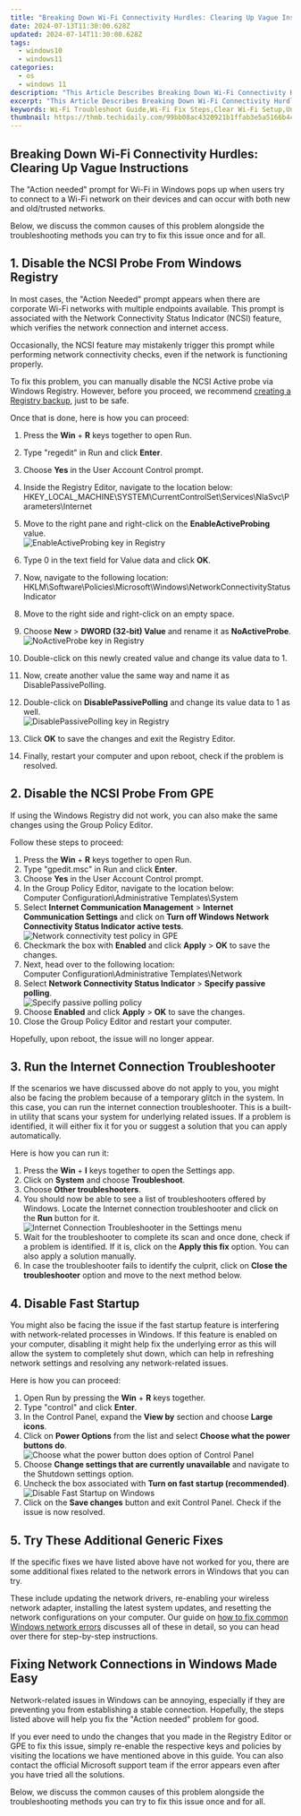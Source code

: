 ```yaml
---
title: "Breaking Down Wi-Fi Connectivity Hurdles: Clearing Up Vague Instructions"
date: 2024-07-13T11:30:00.628Z
updated: 2024-07-14T11:30:00.628Z
tags:
  - windows10
  - windows11
categories:
  - os
  - windows 11
description: "This Article Describes Breaking Down Wi-Fi Connectivity Hurdles: Clearing Up Vague Instructions"
excerpt: "This Article Describes Breaking Down Wi-Fi Connectivity Hurdles: Clearing Up Vague Instructions"
keywords: Wi-Fi Troubleshoot Guide,Wi-Fi Fix Steps,Clear Wi-Fi Setup,Unclear Wi-Fi Help,Vague Wi-Fi Instructions,Wi-Fi Connectivity Tips,Simplifying Wi-Fi Setup
thumbnail: https://thmb.techidaily.com/99bb08ac4320921b1ffab3e5a5166b4c117aac2cf8ab3a2d0b2277eb6b26d486.jpg
---
```


## Breaking Down Wi-Fi Connectivity Hurdles: Clearing Up Vague Instructions

 The "Action needed" prompt for Wi-Fi in Windows pops up when users try to connect to a Wi-Fi network on their devices and can occur with both new and old/trusted networks.

 Below, we discuss the common causes of this problem alongside the troubleshooting methods you can try to fix this issue once and for all.

## 1\. Disable the NCSI Probe From Windows Registry

 In most cases, the "Action Needed" prompt appears when there are corporate Wi-Fi networks with multiple endpoints available. This prompt is associated with the Network Connectivity Status Indicator (NCSI) feature, which verifies the network connection and internet access.

 Occasionally, the NCSI feature may mistakenly trigger this prompt while performing network connectivity checks, even if the network is functioning properly.

 To fix this problem, you can manually disable the NCSI Active probe via Windows Registry. However, before you proceed, we recommend [creating a Registry backup](https://www.makeuseof.com/tag/backup-restore-windows-registry/), just to be safe.

 Once that is done, here is how you can proceed:

1. Press the **Win** \+ **R** keys together to open Run.
2. Type "regedit" in Run and click **Enter**.
3. Choose **Yes** in the User Account Control prompt.
4. Inside the Registry Editor, navigate to the location below:  
HKEY_LOCAL_MACHINE\SYSTEM\CurrentControlSet\Services\NlaSvc\Parameters\Internet
5. Move to the right pane and right-click on the **EnableActiveProbing** value.  
![EnableActiveProbing key in Registry](https://static1.makeuseofimages.com/wordpress/wp-content/uploads/2023/07/enable-active-probing-key.jpg)

1. Type 0 in the text field for Value data and click **OK**.
2. Now, navigate to the following location:  
HKLM\Software\Policies\Microsoft\Windows\NetworkConnectivityStatusIndicator
3. Move to the right side and right-click on an empty space.
4. Choose **New** \> **DWORD (32-bit) Value** and rename it as **NoActiveProbe**.  
![NoActiveProbe key in Registry](https://static1.makeuseofimages.com/wordpress/wp-content/uploads/2023/07/no-active-probe.jpg)
5. Double-click on this newly created value and change its value data to 1\.
6. Now, create another value the same way and name it as DisablePassivePolling.
7. Double-click on **DisablePassivePolling** and change its value data to 1 as well.  
![DisablePassivePolling key in Registry](https://static1.makeuseofimages.com/wordpress/wp-content/uploads/2023/07/disable-passive-polling.jpg)
8. Click **OK** to save the changes and exit the Registry Editor.
9. Finally, restart your computer and upon reboot, check if the problem is resolved.

## 2\. Disable the NCSI Probe From GPE

 If using the Windows Registry did not work, you can also make the same changes using the Group Policy Editor.

 Follow these steps to proceed:

1. Press the **Win** \+ **R** keys together to open Run.
2. Type "gpedit.msc" in Run and click **Enter**.
3. Choose **Yes** in the User Account Control prompt.
4. In the Group Policy Editor, navigate to the location below:  
​​​​​​​​​​​​​​Computer Configuration\Administrative Templates\System
5. Select **Internet Communication Management** \> **Internet Communication Settings** and click on **Turn off Windows Network Connectivity Status Indicator active tests**.  
![Network connectivity test policy in GPE](https://static1.makeuseofimages.com/wordpress/wp-content/uploads/2023/07/network-connectivity-test-policy.jpg)
6. Checkmark the box with **Enabled** and click **Apply** \> **OK** to save the changes.
7. Next, head over to the following location:  
​​​​​​​​​​​​​​Computer Configuration\Administrative Templates\Network
8. Select **Network Connectivity Status Indicator** \> **Specify passive polling**.  
![Specify passive polling policy](https://static1.makeuseofimages.com/wordpress/wp-content/uploads/2023/07/specify-passive-polling-policy.jpg)
9. Choose **Enabled** and click **Apply** \> **OK** to save the changes.
10. Close the Group Policy Editor and restart your computer.

 Hopefully, upon reboot, the issue will no longer appear.

## 3\. Run the Internet Connection Troubleshooter

 If the scenarios we have discussed above do not apply to you, you might also be facing the problem because of a temporary glitch in the system. In this case, you can run the internet connection troubleshooter. This is a built-in utility that scans your system for underlying related issues. If a problem is identified, it will either fix it for you or suggest a solution that you can apply automatically.

 Here is how you can run it:

1. Press the **Win** \+ **I** keys together to open the Settings app.
2. Click on **System** and choose **Troubleshoot**.
3. Choose **Other troubleshooters**.
4. You should now be able to see a list of troubleshooters offered by Windows. Locate the Internet connection troubleshooter and click on the **Run** button for it.  
![Internet Connection Troubleshooter in the Settings menu](https://static1.makeuseofimages.com/wordpress/wp-content/uploads/2022/12/internet-connection-troubleshooter.jpg)
5. Wait for the troubleshooter to complete its scan and once done, check if a problem is identified. If it is, click on the **Apply this fix** option. You can also apply a solution manually.
6. In case the troubleshooter fails to identify the culprit, click on **Close the troubleshooter** option and move to the next method below.

## 4\. Disable Fast Startup

 You might also be facing the issue if the fast startup feature is interfering with network-related processes in Windows. If this feature is enabled on your computer, disabling it might help fix the underlying error as this will allow the system to completely shut down, which can help in refreshing network settings and resolving any network-related issues.

 Here is how you can proceed:

1. Open Run by pressing the **Win** \+ **R** keys together.
2. Type "control" and click **Enter**.
3. In the Control Panel, expand the **View by** section and choose **Large icons**.
4. Click on **Power Options** from the list and select **Choose what the power buttons do**.  
![Choose what the power button does option of Control Panel](https://static1.makeuseofimages.com/wordpress/wp-content/uploads/2023/03/choose-what-the-power-button-does.jpg)
5. Choose **Change settings that are currently unavailable** and navigate to the Shutdown settings option.
6. Uncheck the box associated with **Turn on fast startup (recommended)**.  
![Disable Fast Startup on Windows](https://static1.makeuseofimages.com/wordpress/wp-content/uploads/2023/06/disable-fast-startup-on-windows.jpg)
7. Click on the **Save changes** button and exit Control Panel. Check if the issue is now resolved.

## 5\. Try These Additional Generic Fixes

 If the specific fixes we have listed above have not worked for you, there are some additional fixes related to the network errors in Windows that you can try.

 These include updating the network drivers, re-enabling your wireless network adapter, installing the latest system updates, and resetting the network configurations on your computer. Our guide on [how to fix common Windows network errors](https://www.makeuseof.com/not-connected-any-networks-error-windows/) discusses all of these in detail, so you can head over there for step-by-step instructions.

## Fixing Network Connections in Windows Made Easy

 Network-related issues in Windows can be annoying, especially if they are preventing you from establishing a stable connection. Hopefully, the steps listed above will help you fix the "Action needed" problem for good.

 If you ever need to undo the changes that you made in the Registry Editor or GPE to fix this issue, simply re-enable the respective keys and policies by visiting the locations we have mentioned above in this guide. You can also contact the official Microsoft support team if the error appears even after you have tried all the solutions.

 Below, we discuss the common causes of this problem alongside the troubleshooting methods you can try to fix this issue once and for all.



<ins class="adsbygoogle"
      style="display:block"
      data-ad-client="ca-pub-7571918770474297"
      data-ad-slot="8358498916"
      data-ad-format="auto"
      data-full-width-responsive="true"></ins>